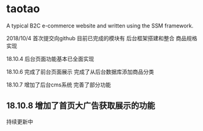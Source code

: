 # taotao
A typical B2C e-commerce website and written using the SSM framework.

2018/10/4
首次提交向github
目前已完成的模块有
后台框架搭建和整合
商品规格实现

18.10.4
后台页面功能基本已全面实现

18.10.6
完成了前台页面展示
完成了从后台数据库添加商品分类

18.10.7
增加了后台cms系统
完善了部分功能

18.10.8
增加了首页大广告获取展示的功能
---
持续更新中

